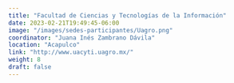 ```yaml
---
title: "Facultad de Ciencias y Tecnologías de la Información"
date: 2023-02-21T19:49:45-06:00
image: "/images/sedes-participantes/Uagro.png"
coordinator: "Juana Inés Zambrano Dávila" 
location: "Acapulco"
link: "http://www.uacyti.uagro.mx/"
weight: 8
draft: false
---
```


